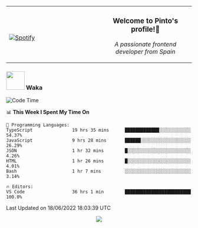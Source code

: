 <table width="100%" align="center"> 
  <tr>
  <td width="50%">
      
&nbsp; <br> [![Spotify](https://novatorem-zeta-rust.vercel.app/api/spotify)](https://open.spotify.com/user/novatorem-zeta-rust)

  </td>
  <td width="50%">
    <h3 align="center">Welcome to Pinto's profile!👋</h3>
    <p align="center"><em>A passionate frontend developer from Spain</em></p>
  </td>
  </table>

### <img src="https://media.giphy.com/media/VgCDAzcKvsR6OM0uWg/giphy.gif" width="50"> Waka

  <!--START_SECTION:waka-->
![Code Time](http://img.shields.io/badge/Code%20Time-542%20hrs%201%20min-blue)

📊 **This Week I Spent My Time On** 

```text
💬 Programming Languages: 
TypeScript               19 hrs 35 mins      █████████████░░░░░░░░░░░░   54.37% 
JavaScript               9 hrs 28 mins       ██████░░░░░░░░░░░░░░░░░░░   26.29% 
JSON                     1 hr 32 mins        █░░░░░░░░░░░░░░░░░░░░░░░░   4.26% 
HTML                     1 hr 26 mins        █░░░░░░░░░░░░░░░░░░░░░░░░   4.01% 
Bash                     1 hr 7 mins         ░░░░░░░░░░░░░░░░░░░░░░░░░   3.14%

🔥 Editors: 
VS Code                  36 hrs 1 min        █████████████████████████   100.0%

```


 Last Updated on 18/06/2022 18:03:39 UTC
<!--END_SECTION:waka-->

<div align="center">
<img src="https://github-readme-stats-gilt-tau.vercel.app/api/top-langs/?username=pinto-hub&layout=compact&theme=dracula" />
</div>
